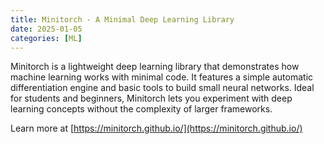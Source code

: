 ```yaml
---
title: Minitorch - A Minimal Deep Learning Library
date: 2025-01-05
categories: [ML]
---
```


Minitorch is a lightweight deep learning library that demonstrates how machine learning works with minimal code. It features a simple automatic differentiation engine and basic tools to build small neural networks. Ideal for students and beginners, Minitorch lets you experiment with deep learning concepts without the complexity of larger frameworks.

Learn more at [https://minitorch.github.io/](https://minitorch.github.io/)
